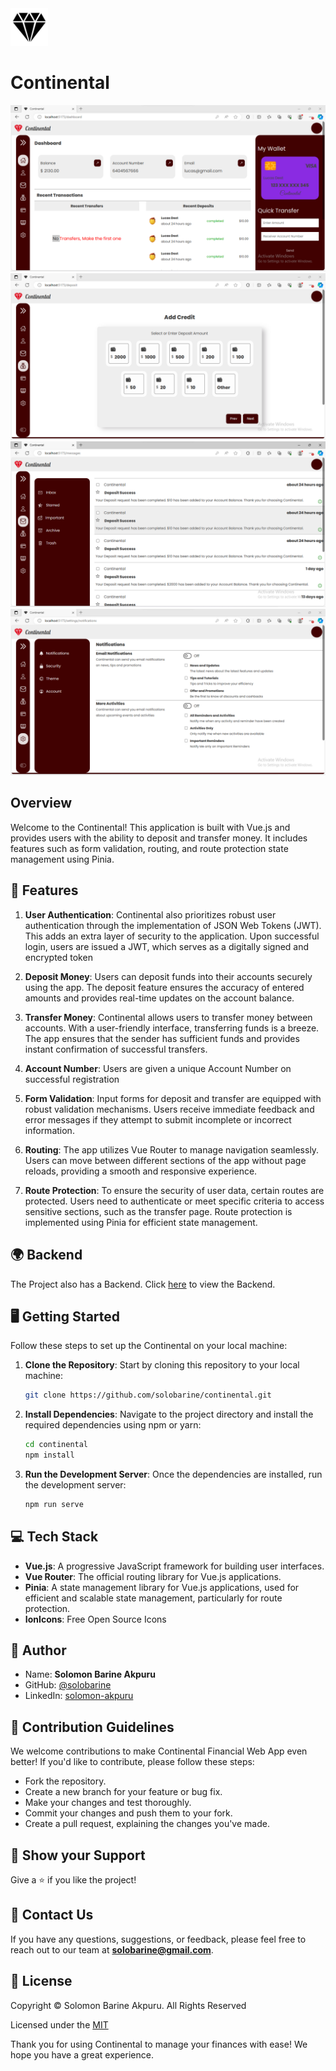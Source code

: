 <img src='./public/logo.svg' width='60'/>

# Continental

<img src='./public/continental_dashboard.png' />
<img src="./public/continental_deposit.png" />
<img src="./public/continental_messages.png" />
<img src="./public/continental_settings.png" />

## Overview

Welcome to the Continental! This application is built with Vue.js and provides users with the ability to deposit and transfer money. It includes features such as form validation, routing, and route protection state management using Pinia.

## 📃 Features

1. **User Authentication**: Continental also prioritizes robust user authentication through the implementation of JSON Web Tokens (JWT). This adds an extra layer of security to the application. Upon successful login, users are issued a JWT, which serves as a digitally signed and encrypted token

2. **Deposit Money**: Users can deposit funds into their accounts securely using the app. The deposit feature ensures the accuracy of entered amounts and provides real-time updates on the account balance.

3. **Transfer Money**: Continental allows users to transfer money between accounts. With a user-friendly interface, transferring funds is a breeze. The app ensures that the sender has sufficient funds and provides instant confirmation of successful transfers.

4. **Account Number**: Users are given a unique Account Number on successful registration

5. **Form Validation**: Input forms for deposit and transfer are equipped with robust validation mechanisms. Users receive immediate feedback and error messages if they attempt to submit incomplete or incorrect information.

6. **Routing**: The app utilizes Vue Router to manage navigation seamlessly. Users can move between different sections of the app without page reloads, providing a smooth and responsive experience.

7. **Route Protection**: To ensure the security of user data, certain routes are protected. Users need to authenticate or meet specific criteria to access sensitive sections, such as the transfer page. Route protection is implemented using Pinia for efficient state management.

## 🌍 Backend

The Project also has a Backend. Click <a href='https://github.com/solobarine/continental_backend'>here</a> to view the Backend.

## 🖥️ Getting Started

Follow these steps to set up the Continental on your local machine:

1. **Clone the Repository**: Start by cloning this repository to your local machine:

   ```bash
   git clone https://github.com/solobarine/continental.git
   ```

2. **Install Dependencies**: Navigate to the project directory and install the required dependencies using npm or yarn:

   ```bash
   cd continental
   npm install
   ```

3. **Run the Development Server**: Once the dependencies are installed, run the development server:

   ```bash
   npm run serve
   ```

## 💻 Tech Stack

- **Vue.js**: A progressive JavaScript framework for building user interfaces.
- **Vue Router**: The official routing library for Vue.js applications.
- **Pinia**: A state management library for Vue.js applications, used for efficient and scalable state management, particularly for route protection.
- **IonIcons**: Free Open Source Icons

## 👤 Author

- Name: **Solomon Barine Akpuru**
- GitHub: [@solobarine](https://github.com/solobarine)
- LinkedIn: [solomon-akpuru](https://www.linkedin.com/in/solomon-akpuru)

## 🤝 Contribution Guidelines

We welcome contributions to make Continental Financial Web App even better! If you'd like to contribute, please follow these steps:

- Fork the repository.
- Create a new branch for your feature or bug fix.
- Make your changes and test thoroughly.
- Commit your changes and push them to your fork.
- Create a pull request, explaining the changes you've made.

## 🙏 Show your Support

Give a ⭐️ if you like the project!

## 📧 Contact Us

If you have any questions, suggestions, or feedback, please feel free to reach out to our team at <b>solobarine@gmail.com</b>.

## 📝 License

Copyright &copy; Solomon Barine Akpuru. All Rights Reserved

Licensed under the <a href='./LICENSE'>MIT</a>

Thank you for using Continental to manage your finances with ease! We hope you have a great experience.
